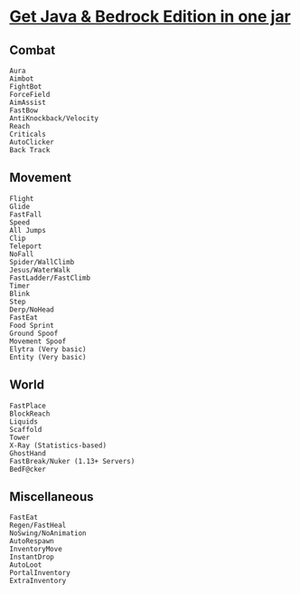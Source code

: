 # <a href="https://www.paypal.com/ncp/payment/EVXKXBD6M5XPC">Get Java & Bedrock Edition in one jar</a>

## Combat
```
Aura
Aimbot
FightBot
ForceField
AimAssist
FastBow
AntiKnockback/Velocity
Reach
Criticals
AutoClicker
Back Track
```

## Movement
```
Flight
Glide
FastFall
Speed
All Jumps
Clip
Teleport
NoFall
Spider/WallClimb
Jesus/WaterWalk
FastLadder/FastClimb
Timer
Blink
Step
Derp/NoHead
FastEat
Food Sprint
Ground Spoof
Movement Spoof
Elytra (Very basic)
Entity (Very basic)
```

## World
```
FastPlace
BlockReach
Liquids
Scaffold
Tower
X-Ray (Statistics-based)
GhostHand
FastBreak/Nuker (1.13+ Servers)
BedF@cker
```

## Miscellaneous
```
FastEat
Regen/FastHeal
NoSwing/NoAnimation
AutoRespawn
InventoryMove
InstantDrop
AutoLoot
PortalInventory
ExtraInventory
```
